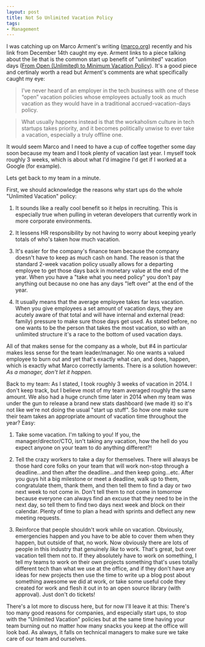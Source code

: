 ```yaml
---
layout: post
title: Not So Unlimited Vacation Policy
tags:
- Management
---
```


I was catching up on Marco Arment's writing ([marco.org](http://marco.org)) recently and his link from December 14th caught my eye. Arment links to a piece talking about the lie that is the common start up benefit of "unlimited" vacation days ([From Open (Unlimited) to Minimum Vacation Policy](http://www.paperplanes.de/2014/12/10/from-open-to-minimum-vacation-policy.html)). It's a good piece and certinaly worth a read but Arment's comments are what specifically caught my eye:

> I’ve never heard of an employer in the tech business with one of these “open” vacation policies whose employees actually took as much vacation as they would have in a traditional accrued-vacation-days policy.

> What usually happens instead is that the workaholism culture in tech startups takes priority, and it becomes politically unwise to ever take a vacation, especially a truly offline one.

It would seem Marco and I need to have a cup of coffee together some day soon because my team and I took plenty of vacation last year. I myself took roughly 3 weeks, which is about what I'd imagine I'd get if I worked at a Google (for example).

Lets get back to my team in a minute.

First, we should acknowledge the  reasons why start ups do the whole "Unlimited Vacation" policy:

1. It sounds like a really cool benefit so it helps in recruiting. This is especially true when pulling in veteran developers that currently work in more corporate environments.

2. It lessens HR responsibility by not having to worry about keeping yearly totals of who's taken how much vacation.

3. It's easier for the company's finance team because the company doesn't have to keep as much cash on hand. The reason is that the standard 2-week vacation policy usually allows for a departing employee to get those days back in monetary value at the end of the year. When you have a "take what you need policy" you don't pay anything out because no one has any days "left over" at the end of the year.

4. It usually means that the average employee takes far less vacation. When you give employees a set amount of vacation days, they are acutely aware of that total and will have internal and external (read: family) pressure to make sure those days get used. As stated before, no one wants to be the person that takes the most vacation, so with an unlimited structure it's a race to the bottom of used vacation days.

All of that makes sense for the company as a whole, but #4 in particular makes less sense for the team leader/manager. No one wants a valued employee to burn out and yet that's exactly what can, and does, happen, which is exactly what Marco correctly laments. There is a solution however: _As a manager, don't let it happen._

Back to my team: As I stated, I took roughly 3 weeks of vacation in 2014. I don't keep track, but I believe most of my team averaged roughly the same amount. We also had a huge crunch time later in 2014 when my team was under the gun to release a brand new stats dashboard (we made it) so it's not like we're not doing the usual "start up stuff". So how one make sure their team takes an appropriate amount of vacation time throughout the year? Easy:

1. Take some vacation. I'm talking to you! If you, the manager/director/CTO, isn't taking any vacation, how the hell do you expect anyone on your team to do anything different?!

2. Tell the crazy workers to take a day for themselves. There will always be those hard core folks on your team that will work non-stop through a deadline...and then after the deadline...and then keep going...etc. After you guys hit a big milestone or meet a deadline, walk up to them, congratulate them, thank them, and then tell them to find a day or two next week to not come in. Don't tell them to not come in tomorrow because everyone can always find an excuse that they need to be in the next day, so tell them to find two days next week and block on their calendar. Plenty of time to plan a head with sprints and deflect any new meeting requests.

3. Reinforce that people shouldn't work while on vacation. Obviously, emergencies happen and you have to be able to cover them when they happen, but outside of that, no work. Now obviously there are lots of people in this industry that genuinely _like_ to work. That's great, but over vacation tell them not to. If they absolutely have to work on something, I tell my teams to work on their own projects something that's uses totally different tech than what we use at the office, and if they don't have any ideas for new projects then use the time to write up a blog post about something awesome we did at work, or take some useful code they created for work and flesh it out in to an open source library (with approval). Just don't do tickets!

There's a lot more to discuss here, but for now I'll leave it at this: There's too many good reasons for companies, and especially start ups, to stop with the "Unlimited Vacation" policies but at the same time having your team burning out no matter how many snacks you keep at the office will look bad. As always, it falls on technical managers to make sure we take care of our team and ourselves.
